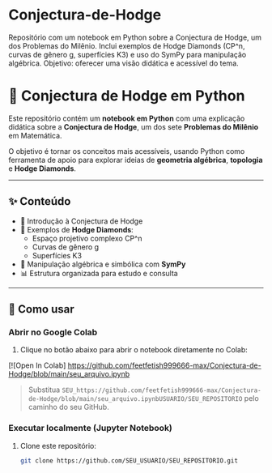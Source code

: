 # Conjectura-de-Hodge
Repositório com um notebook em Python sobre a Conjectura de Hodge, um dos Problemas do Milênio. Inclui exemplos de Hodge Diamonds (CP^n, curvas de gênero g, superfícies K3) e uso do SymPy para manipulação algébrica. Objetivo: oferecer uma visão didática e acessível do tema.
# 📘 Conjectura de Hodge em Python  

Este repositório contém um **notebook em Python** com uma explicação didática sobre a **Conjectura de Hodge**, um dos sete **Problemas do Milênio** em Matemática.  

O objetivo é tornar os conceitos mais acessíveis, usando Python como ferramenta de apoio para explorar ideias de **geometria algébrica**, **topologia** e **Hodge Diamonds**.  

---

## ✨ Conteúdo  

- 📐 Introdução à Conjectura de Hodge  
- 💎 Exemplos de **Hodge Diamonds**:  
  - Espaço projetivo complexo CP^n  
  - Curvas de gênero g  
  - Superfícies K3  
- 🧩 Manipulação algébrica e simbólica com **SymPy**  
- 📊 Estrutura organizada para estudo e consulta  

---

## 🚀 Como usar  

### Abrir no Google Colab  
1. Clique no botão abaixo para abrir o notebook diretamente no Colab:  

[![Open In Colab]  https://github.com/feetfetish999666-max/Conjectura-de-Hodge/blob/main/seu_arquivo.ipynb

> Substitua `SEU_https://github.com/feetfetish999666-max/Conjectura-de-Hodge/blob/main/seu_arquivo.ipynbUSUARIO/SEU_REPOSITORIO` pelo caminho do seu GitHub.  

### Executar localmente (Jupyter Notebook)  
1. Clone este repositório:  
   ```bash
   git clone https://github.com/SEU_USUARIO/SEU_REPOSITORIO.git
